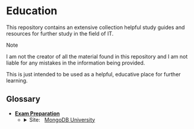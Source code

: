 # Education

This repository contains an extensive collection helpful study guides and resources for further study in the field of IT.

> [!NOTE]
> I am not the creator of all the material found in this repository and I am not liable for any mistakes in the information being provided.
>
> This is just intended to be used as a helpful, educative place for further learning.

## Glossary

<ul>
  <li>
    <a href="https://github.com/Nathan-Bransby-NMT/Education/Exams">
      <b>Exam Preparation</b>
    </a>
    <br>
    <ul>
      <li> <!-- MongoDB University -->
        <details>
          <summary>
            Site: &nbsp;
            <a href="https://learn.mongodb.com">
              MongoDB University
            </a>
          </summary>
          <ul>
            <li> <!-- MongoDB Associate Data Modeler Exam -->
              Material for: &nbsp;
              <a href="https://github.com/Nathan-Bransby-NMT/Education/Exams/MongoDB/Associate-Data-Modeler">
                MongoDB Associate Data Modeler Exam
              </a>
            </li>
            <hr>
            <p> <!-- All MongoDB University Resources -->
              Full the full collection of MongoDB University exam resources:
              <br>
              <button>
                <a href="https://github.com/Nathan-Bransby-NMT/Education/Exams/MongoDB" style="text-decoration: none; color: inherit;">
                  visit here
                </a>
              </button>
            </p>
          </ul>
        </details>
      </li>
    </ul>
  </li>
</ul>
